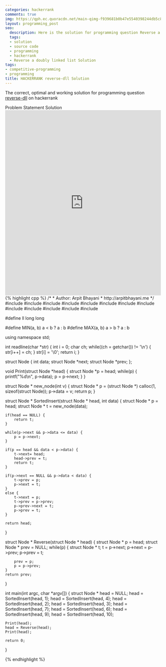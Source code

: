 ```yaml
---
categories: hackerrank
comments: true
img: https://qph.ec.quoracdn.net/main-qimg-f939681b0b47e5540398244db5c8966f?convert_to_webp=true
layout: programming_post
seo:
  description: Here is the solution for programming question Reverse a doubly linked list on hackerrank
  tags:
  - solution
  - source code
  - programming
  - hackerrank
  - Reverse a doubly linked list Solution
tags:
- competitive-programming
- programming
title: HACKERRANK reverse-dll Solution
---
```

The correct, optimal and working solution for programming question [reverse-dll](https://www.hackerrank.com/challenges/reverse-a-doubly-linked-list) on hackerrank

<div class="ui secondary pointing large menu">
  <a class="grey item" data-tab="problem-statement">
    Problem Statement
  </a>
  <a class="active item grey" data-tab="solution">
    Solution
  </a>
</div>
<div class="ui bottom attached tab" data-tab="problem-statement">
    <iframe src="https://www.hackerrank.com/challenges/reverse-a-doubly-linked-list" width="100%" height="600px" style="overflow: scroll; border: none;"></iframe>
</div>
<div class="ui bottom attached active tab" data-tab="solution">
{% highlight cpp %}
/*
 *  Author: Arpit Bhayani
 *  http://arpitbhayani.me
 */
#include <cmath>
#include <cstdio>
#include <cstdlib>
#include <climits>
#include <deque>
#include <iostream>
#include <list>
#include <limits>
#include <map>
#include <queue>
#include <set>
#include <stack>
#include <vector>

#define ll long long

#define MIN(a, b) a < b ? a : b
#define MAX(a, b) a > b ? a : b

using namespace std;

int readline(char *str) {
    int i = 0;
    char ch;
    while((ch = getchar()) != '\n') {
        str[i++] = ch;
    }
    str[i] = '\0';
    return i;
}

struct Node {
    int data;
    struct Node *next;
    struct Node *prev;
};

void Print(struct Node *head) {
    struct Node *p = head;
    while(p) {
        printf("%d\n", p->data);
        p = p->next;
    }
}

struct Node * new_node(int v) {
    struct Node * p = (struct Node *) calloc(1, sizeof(struct Node));
    p->data = v;
    return p;
}

struct Node * SortedInsert(struct Node * head, int data) {
    struct Node * p = head;
    struct Node * t = new_node(data);

    if(head == NULL) {
        return t;
    }

    while(p->next && p->data <= data) {
        p = p->next;
    }

    if(p == head && data < p->data) {
        t->next= head;
        head->prev = t;
        return t;
    }

    if(p->next == NULL && p->data < data) {
        t->prev = p;
        p->next = t;
    }
    else {
        t->next = p;
        t->prev = p->prev;
        p->prev->next = t;
        p->prev = t;
    }

    return head;
}

struct Node * Reverse(struct Node * head) {
    struct Node * p = head;
    struct Node * prev = NULL;
    while(p) {
        struct Node * t;
        t = p->next;
        p->next = p->prev;
        p->prev = t;

        prev = p;
        p = p->prev;
    }
    return prev;
}

int main(int argc, char *argv[]) {
    struct Node * head = NULL;
    head = SortedInsert(head, 1);
    head = SortedInsert(head, 4);
    head = SortedInsert(head, 2);
    head = SortedInsert(head, 3);
    head = SortedInsert(head, 7);
    head = SortedInsert(head, 6);
    head = SortedInsert(head, 9);
    head = SortedInsert(head, 10);

    Print(head);
    head = Reverse(head);
    Print(head);

    return 0;
}

{% endhighlight %}
</div>
